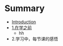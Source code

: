 # Summary

* [Introduction](README.md)
* [1.在学之前](test/1zai_xue_zhi_qian.md)
   * hh
* 2.学习中，每节课的感悟

